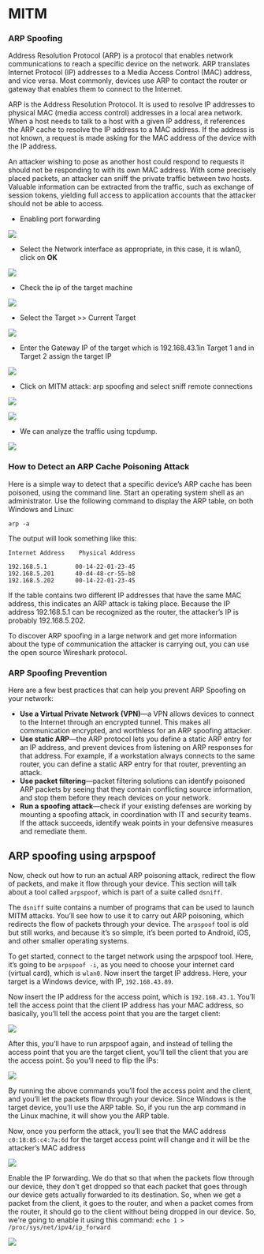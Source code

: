 # MITM

### ARP Spoofing

Address Resolution Protocol \(ARP\) is a protocol that enables network communications to reach a specific device on the network. ARP translates Internet Protocol \(IP\) addresses to a Media Access Control \(MAC\) address, and vice versa. Most commonly, devices use ARP to contact the router or gateway that enables them to connect to the Internet.

ARP is the Address Resolution Protocol. It is used to resolve IP addresses to physical MAC \(media access control\) addresses in a local area network. When a host needs to talk to a host with a given IP address, it references the ARP cache to resolve the IP address to a MAC address. If the address is not known, a request is made asking for the MAC address of the device with the IP address.

An attacker wishing to pose as another host could respond to requests it should not be responding to with its own MAC address. With some precisely placed packets, an attacker can sniff the private traffic between two hosts. Valuable information can be extracted from the traffic, such as exchange of session tokens, yielding full access to application accounts that the attacker should not be able to access.



* Enabling port forwarding 

![](../assets/image%20%281%29.png)

* Select the Network interface as appropriate, in this case, it is wlan0, click on **OK**

![](../assets/image%20%282%29.png)

* Check the ip of the target machine

![](../assets/image%20%283%29.png)

* Select the Target &gt;&gt; Current Target

![](../assets/image%20%286%29.png)

* Enter the Gateway IP of the target which is 192.168.43.1in Target 1 and in Target 2 assign the target IP

![](../assets/image%20%285%29.png)

* Click on MITM attack: arp spoofing and select sniff remote connections

![](../assets/image%20%287%29.png)

![](../assets/image.png)

* We can analyze the traffic using tcpdump.

![](../assets/image%20%288%29.png)



### How to Detect an ARP Cache Poisoning Attack

Here is a simple way to detect that a specific device’s ARP cache has been poisoned, using the command line. Start an operating system shell as an administrator. Use the following command to display the ARP table, on both Windows and Linux:

```text
arp -a
```

The output will look something like this:

```text
Internet Address    Physical Address

192.168.5.1        00-14-22-01-23-45
192.168.5.201      40-d4-48-cr-55-b8
192.168.5.202      00-14-22-01-23-45
```

If the table contains two different IP addresses that have the same MAC address, this indicates an ARP attack is taking place. Because the IP address 192.168.5.1 can be recognized as the router, the attacker’s IP is probably 192.168.5.202.

To discover ARP spoofing in a large network and get more information about the type of communication the attacker is carrying out, you can use the open source Wireshark protocol.

### ARP Spoofing Prevention

Here are a few best practices that can help you prevent ARP Spoofing on your network:

* **Use a Virtual Private Network \(VPN\)**⁠—a VPN allows devices to connect to the Internet through an encrypted tunnel. This makes all communication encrypted, and worthless for an ARP spoofing attacker.
* **Use static ARP**⁠—the ARP protocol lets you define a static ARP entry for an IP address, and prevent devices from listening on ARP responses for that address. For example, if a workstation always connects to the same router, you can define a static ARP entry for that router, preventing an attack.
* **Use packet filtering**⁠—packet filtering solutions can identify poisoned ARP packets by seeing that they contain conflicting source information, and stop them before they reach devices on your network.
* **Run a spoofing attack**⁠—check if your existing defenses are working by mounting a spoofing attack, in coordination with IT and security teams. If the attack succeeds, identify weak points in your defensive measures and remediate them.

## ARP spoofing using arpspoof <a id="arp-spoofing-using-arpspoof"></a>

Now, check out how to run an actual ARP poisoning attack, redirect the flow of packets, and make it flow through your device. This section will talk about a tool called `arpspoof`, which is part of a suite called `dsniff`.

The `dsniff` suite contains a number of programs that can be used to launch MITM attacks. You’ll see how to use it to carry out ARP poisoning, which redirects the flow of packets through your device. The `arpspoof` tool is old but still works, and because it’s so simple, it’s been ported to Android, iOS, and other smaller operating systems.

To get started, connect to the target network using the arpspoof tool. Here, it’s going to be `arpspoof -i`, as you need to choose your internet card \(virtual card\), which is `wlan0`. Now insert the target IP address. Here, your target is a Windows device, with IP, `192.168.43.89`.

Now insert the IP address for the access point, which is `192.168.43.1`. You’ll tell the access point that the client IP address has your MAC address, so basically, you’ll tell the access point that you are the target client:

![](../image%20%2810%29.png)

After this, you’ll have to run arpspoof again, and instead of telling the access point that you are the target client, you’ll tell the client that you are the access point. So you’ll need to flip the IPs:

![](../assets/image%20%289%29.png)

By running the above commands you’ll fool the access point and the client, and you’ll let the packets flow through your device. Since Windows is the target device, you’ll use the ARP table. So, if you run the arp  command in the Linux machine, it will show you the ARP table.

Now, once you perform the attack, you’ll see that the MAC address `c0:18:85:c4:7a:6d` for the target access point will change and it will be the attacker’s MAC address

![](../assets/image%20%2811%29.png)

Enable the IP forwarding. We do that so that when the packets flow through our device, they don't get dropped so that each packet that goes through our device gets actually forwarded to its destination. So, when we get a packet from the client, it goes to the router, and when a packet comes from the router, it should go to the client without being dropped in our device. So, we're going to enable it using this command: `echo 1 > /proc/sys/net/ipv4/ip_forward`

![](../assets/image%20%2812%29.png)

